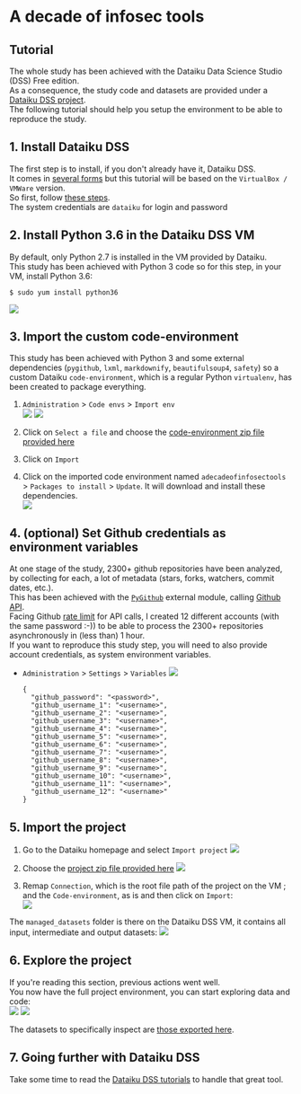 A decade of infosec tools
=========================

## Tutorial
The whole study has been achieved with the Dataiku Data Science Studio (DSS) Free edition.  
As a consequence, the study code and datasets are provided under a [Dataiku DSS project](../Dataiku%20DSS%20project).  
The following tutorial should help you setup the environment to be able to reproduce the study.  
  
  
## 1. Install Dataiku DSS
The first step is to install, if you don't already have it, Dataiku DSS.  
It comes in [several forms](https://www.dataiku.com/dss/trynow/free-edition/) but this tutorial will be based on the `VirtualBox / VMWare` version.  
So first, follow [these steps](https://www.dataiku.com/dss/trynow/virtualbox/).  
The system credentials are `dataiku` for login and password  


## 2. Install Python 3.6 in the Dataiku DSS VM
By default, only Python 2.7 is installed in the VM provided by Dataiku.  
This study has been achieved with Python 3 code so for this step, in your VM, install Python 3.6:
```
$ sudo yum install python36
```
  ![](images/python36.png)


## 3. Import the custom code-environment
This study has been achieved with Python 3 and some external dependencies (`pygithub`, `lxml`, `markdownify`, `beautifulsoup4`, `safety`) so a custom Dataiku `code-environment`, which is a regular Python `virtualenv`, has been created to package everything.  
  1. `Administration` > `Code envs` > `Import env`  
    ![](images/administration.png)
    ![](images/code-env.png)
  
  2. Click on `Select a file` and choose the [code-environment zip file provided here](../Dataiku%20DSS%20project/adecadeofinfosectools.zip)
  
  3. Click on `Import`
  
  4. Click on the imported code environment named `adecadeofinfosectools` > `Packages to install` > `Update`. It will download and install these dependencies.  
    ![](images/install_deps.png)


## 4. (optional) Set Github credentials as environment variables
At one stage of the study, 2300+ github repositories have been analyzed, by collecting for each, a lot of metadata (stars, forks, watchers, commit dates, etc.).  
This has been achieved with the [`PyGithub`](https://pygithub.readthedocs.io/en/latest/introduction.html) external module, calling [Github API](https://developer.github.com/v3/).  
Facing Github [rate limit](https://developer.github.com/v3/rate_limit/) for API calls, I created 12 different accounts (with the same password :-)) to be able to process the 2300+ repositories asynchronously in (less than) 1 hour.  
If you want to reproduce this study step, you will need to also provide account credentials, as system environment variables.  
  * `Administration` > `Settings` > `Variables`
    ![](images/github_credentials.png)
    ```
    {
      "github_password": "<password>",
      "github_username_1": "<username>",
      "github_username_2": "<username>",
      "github_username_3": "<username>",
      "github_username_4": "<username>",
      "github_username_5": "<username>",
      "github_username_6": "<username>",
      "github_username_7": "<username>",
      "github_username_8": "<username>",
      "github_username_9": "<username>",
      "github_username_10": "<username>",
      "github_username_11": "<username>",
      "github_username_12": "<username>"
    }
    ```

## 5. Import the project
  1. Go to the Dataiku homepage and select `Import project`
    ![](images/import_project.png)
  
  2. Choose the [project zip file provided here](../Dataiku%20DSS%20project/ADECADEOFINFOSECTOOLS_20191020.zip)
    ![](images/import_project_2.png)
  
  3. Remap `Connection`, which is the root file path of the project on the VM ; and the `Code-environment`, as is and then click on `Import`:  
    ![](images/import_project_3.png)

The `managed_datasets` folder is there on the Dataiku DSS VM, it contains all input, intermediate and output datasets:
![](images/managed_datasets.png)


## 6. Explore the project
If you're reading this section, previous actions went well.  
You now have the full project environment, you can start exploring data and code:  
  ![](images/project_1.png)
  ![](images/project_2.png)
  
The datasets to specifically inspect are [those exported here](../Datasets%20exports).


## 7. Going further with Dataiku DSS
Take some time to read the [Dataiku DSS tutorials](https://academy.dataiku.com/latest/tutorial/basics/index.html) to handle that great tool.